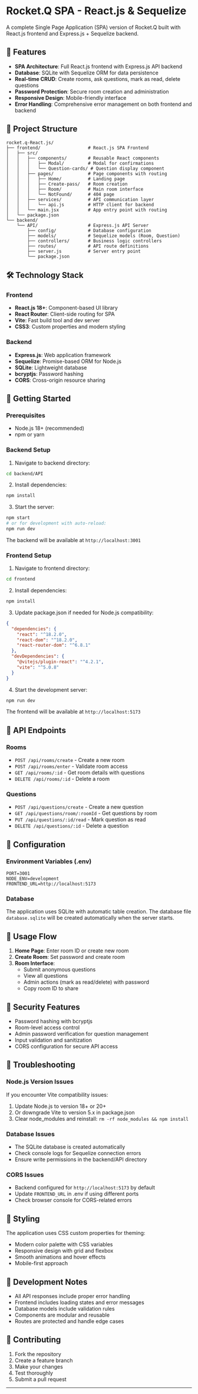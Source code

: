 # Rocket.Q SPA - React.js & Sequelize

A complete Single Page Application (SPA) version of Rocket.Q built with React.js frontend and Express.js + Sequelize backend.

## 🚀 Features

- **SPA Architecture**: Full React.js frontend with Express.js API backend
- **Database**: SQLite with Sequelize ORM for data persistence
- **Real-time CRUD**: Create rooms, ask questions, mark as read, delete questions
- **Password Protection**: Secure room creation and administration
- **Responsive Design**: Mobile-friendly interface
- **Error Handling**: Comprehensive error management on both frontend and backend

## 📁 Project Structure

```
rocket.q-React.js/
├── frontend/                  # React.js SPA Frontend
│   ├── src/
│   │   ├── components/        # Reusable React components
│   │   │   ├── Modal/         # Modal for confirmations
│   │   │   └── Question-cards/ # Question display component
│   │   ├── pages/             # Page components with routing
│   │   │   ├── Home/          # Landing page
│   │   │   ├── Create-pass/   # Room creation
│   │   │   ├── Room/          # Main room interface
│   │   │   └── NotFound/      # 404 page
│   │   ├── services/          # API communication layer
│   │   │   └── api.js         # HTTP client for backend
│   │   └── main.jsx           # App entry point with routing
│   └── package.json
└── backend/
    └── API/                   # Express.js API Server
        ├── config/            # Database configuration
        ├── models/            # Sequelize models (Room, Question)
        ├── controllers/       # Business logic controllers
        ├── routes/            # API route definitions
        ├── server.js          # Server entry point
        └── package.json
```

## 🛠️ Technology Stack

### Frontend
- **React.js 18+**: Component-based UI library
- **React Router**: Client-side routing for SPA
- **Vite**: Fast build tool and dev server
- **CSS3**: Custom properties and modern styling

### Backend
- **Express.js**: Web application framework
- **Sequelize**: Promise-based ORM for Node.js
- **SQLite**: Lightweight database
- **bcryptjs**: Password hashing
- **CORS**: Cross-origin resource sharing

## 🚀 Getting Started

### Prerequisites
- Node.js 18+ (recommended)
- npm or yarn

### Backend Setup

1. Navigate to backend directory:
```bash
cd backend/API
```

2. Install dependencies:
```bash
npm install
```

3. Start the server:
```bash
npm start
# or for development with auto-reload:
npm run dev
```

The backend will be available at `http://localhost:3001`

### Frontend Setup

1. Navigate to frontend directory:
```bash
cd frontend
```

2. Install dependencies:
```bash
npm install
```

3. Update package.json if needed for Node.js compatibility:
```json
{
  "dependencies": {
    "react": "^18.2.0",
    "react-dom": "^18.2.0",
    "react-router-dom": "^6.8.1"
  },
  "devDependencies": {
    "@vitejs/plugin-react": "^4.2.1",
    "vite": "^5.0.8"
  }
}
```

4. Start the development server:
```bash
npm run dev
```

The frontend will be available at `http://localhost:5173`

## 📡 API Endpoints

### Rooms
- `POST /api/rooms/create` - Create a new room
- `POST /api/rooms/enter` - Validate room access
- `GET /api/rooms/:id` - Get room details with questions
- `DELETE /api/rooms/:id` - Delete a room

### Questions
- `POST /api/questions/create` - Create a new question
- `GET /api/questions/room/:roomId` - Get questions by room
- `PUT /api/questions/:id/read` - Mark question as read
- `DELETE /api/questions/:id` - Delete a question

## 🔧 Configuration

### Environment Variables (.env)
```env
PORT=3001
NODE_ENV=development
FRONTEND_URL=http://localhost:5173
```

### Database
The application uses SQLite with automatic table creation. The database file `database.sqlite` will be created automatically when the server starts.

## 🎯 Usage Flow

1. **Home Page**: Enter room ID or create new room
2. **Create Room**: Set password and create room
3. **Room Interface**: 
   - Submit anonymous questions
   - View all questions
   - Admin actions (mark as read/delete) with password
   - Copy room ID to share

## 🔐 Security Features

- Password hashing with bcryptjs
- Room-level access control
- Admin password verification for question management
- Input validation and sanitization
- CORS configuration for secure API access

## 🚨 Troubleshooting

### Node.js Version Issues
If you encounter Vite compatibility issues:
1. Update Node.js to version 18+ or 20+
2. Or downgrade Vite to version 5.x in package.json
3. Clear node_modules and reinstall: `rm -rf node_modules && npm install`

### Database Issues
- The SQLite database is created automatically
- Check console logs for Sequelize connection errors
- Ensure write permissions in the backend/API directory

### CORS Issues
- Backend configured for `http://localhost:5173` by default
- Update `FRONTEND_URL` in .env if using different ports
- Check browser console for CORS-related errors

## 🎨 Styling
The application uses CSS custom properties for theming:
- Modern color palette with CSS variables
- Responsive design with grid and flexbox
- Smooth animations and hover effects
- Mobile-first approach

## 📝 Development Notes

- All API responses include proper error handling
- Frontend includes loading states and error messages
- Database models include validation rules
- Components are modular and reusable
- Routes are protected and handle edge cases

## 🤝 Contributing

1. Fork the repository
2. Create a feature branch
3. Make your changes
4. Test thoroughly
5. Submit a pull request

---
